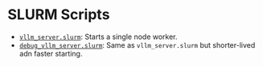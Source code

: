 # SLURM Scripts

* [`vllm_server.slurm`](./vllm_server.slurm): Starts a single node worker.
* [`debug_vllm_server.slurm`](./debug_vllm_server.slurm): Same as `vllm_server.slurm` but shorter-lived adn faster starting.
